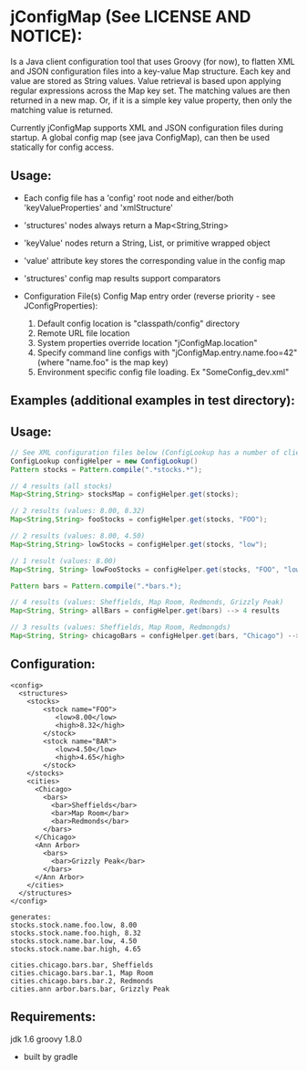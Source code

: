 jConfigMap (See LICENSE AND NOTICE):
====================================

Is a Java client configuration tool that uses Groovy (for now), to flatten
XML and JSON configuration files into a key-value Map structure. Each key
and value are stored as String values. Value retrieval is based upon applying regular
expressions across the Map key set. The matching values are then returned in a new map.
Or, if it is a simple key value property, then only the matching value is returned.

Currently jConfigMap supports XML and JSON configuration files during startup. A global config
map (see java ConfigMap), can then be used statically for config access.

Usage:
------
* Each config file has a 'config' root node and either/both 'keyValueProperties' and 'xmlStructure'
* 'structures' nodes always return a Map<String,String>
* 'keyValue' nodes return a String, List, or primitive wrapped object
* 'value' attribute key stores the corresponding value in the config map
* 'structures' config map results support comparators

* Configuration File(s) Config Map entry order (reverse priority - see JConfigProperties):
    1) Default config location is "classpath/config" directory
    2) Remote URL file location
    3) System properties override location "jConfigMap.location"
    4) Specify command line configs with "jConfigMap.entry.name.foo=42" (where "name.foo" is the map key)
    5) Environment specific config file loading. Ex "SomeConfig_dev.xml"

Examples (additional examples in test directory):
-------------------------------------------------

Usage:
-----
```java
// See XML configuration files below (ConfigLookup has a number of client utility methods)
ConfigLookup configHelper = new ConfigLookup()
Pattern stocks = Pattern.compile(".*stocks.*");

// 4 results (all stocks)
Map<String,String> stocksMap = configHelper.get(stocks);

// 2 results (values: 8.00, 8.32)
Map<String,String> fooStocks = configHelper.get(stocks, "FOO");

// 2 results (values: 8.00, 4.50)
Map<String,String> lowStocks = configHelper.get(stocks, "low");

// 1 result (values: 8.00)
Map<String, String> lowFooStocks = configHelper.get(stocks, "FOO", "low");

Pattern bars = Pattern.compile(".*bars.*);

// 4 results (values: Sheffields, Map Room, Redmonds, Grizzly Peak)
Map<String, String> allBars = configHelper.get(bars) --> 4 results

// 3 results (values: Sheffields, Map Room, Redmongds)
Map<String, String> chicagoBars = configHelper.get(bars, "Chicago") --> 3 results
```

Configuration:
-------------
```
<config>
  <structures>
    <stocks>
        <stock name="FOO">
           <low>8.00</low>
           <high>8.32</high>
        </stock>
        <stock name="BAR">
           <low>4.50</low>
           <high>4.65</high>
        </stock>
    </stocks>
    <cities>
      <Chicago>
        <bars>
          <bar>Sheffields</bar>
          <bar>Map Room</bar>
          <bar>Redmonds</bar>
        </bars>
      </Chicago>
      <Ann Arbor>
        <bars>
          <bar>Grizzly Peak</bar>
        </bars>
      </Ann Arbor>
    </cities>
  </structures>
</config>

generates:
stocks.stock.name.foo.low, 8.00
stocks.stock.name.foo.high, 8.32
stocks.stock.name.bar.low, 4.50
stocks.stock.name.bar.high, 4.65

cities.chicago.bars.bar, Sheffields
cities.chicago.bars.bar.1, Map Room
cities.chicago.bars.bar.2, Redmonds
cities.ann arbor.bars.bar, Grizzly Peak
```

Requirements:
-------------
jdk 1.6
groovy 1.8.0
* built by gradle
